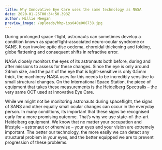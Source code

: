 ```yaml
---
title: Why Innovative Eye Care uses the same technology as NASA
date: 2020-01-25T00:34:50.393Z
author: Millie Meegan
preview_image: /uploads/hhp-iss040e006738.jpg
---
```

During prolonged space-flight, astronauts can sometimes develop a condition known as spaceflight-associated neuro-ocular syndrome or SANS. It can involve optic disc oedema, choroidal thickening and folding, globe flattening and consequent shifts in refractive error.

NASA closely monitors the eyes of its astronauts both before, during and after missions to assess for these changes. Since the eye is only around 24mm size, and the part of the eye that is light-sensitive is only 0.5mm thick, the machinery NASA uses for this needs to be incredibly sensitive to small structural changes. On the International Space Station, the piece of equipment that takes these measurements is the Heidelberg Spectralis – the very same OCT used at Innovative Eye Care.

While we might not be monitoring astronauts during spaceflight, the signs of SANS and other equally small ocular changes can occur in the everyday person. In many conditions, its important that these signs be recognised early for a more promising outcome. That’s why we use state-of-the-art Heidelberg equipment. We know that no matter your occupation and lifestyle – astronaut or otherwise – your eyes and your vision are extremely important. The better our technology, the more easily we can detect any structural problem in your eyes, and the better equipped we are to prevent progression of these problems.
